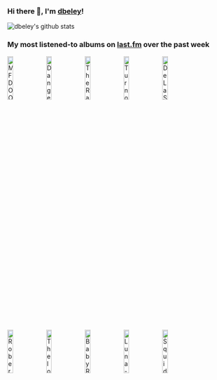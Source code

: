 ### Hi there 👋, I'm [dbeley](https://dbeley.ovh/en)!

![dbeley's github stats](https://github-readme-stats.vercel.app/api?username=dbeley)

### My most listened-to albums on [last.fm](https://www.last.fm/user/d_beley) over the past week

[<img src='https://lastfm.freetls.fastly.net/i/u/300x300/5520cd4c7fff46bbe8baaa1fd31a9867.jpg' width='16%' height='16%' alt='MF DOOM - Operation: Doomsday'>](https://www.last.fm/music/mf%2bdoom/operation%253a%2bdoomsday)&nbsp;
[<img src='https://lastfm.freetls.fastly.net/i/u/300x300/eaf97740666856d7c071e2b311255a9a.jpg' width='16%' height='16%' alt='Danger Mouse & Black Thought - Cheat Codes'>](https://www.last.fm/music/danger%2bmouse%2b%2526%2bblack%2bthought/cheat%2bcodes)&nbsp;
[<img src='https://lastfm.freetls.fastly.net/i/u/300x300/0544b699ef4e4cd1b19164096cc13b1f.jpg' width='16%' height='16%' alt='The Raincoats - Moving'>](https://www.last.fm/music/the%2braincoats/moving)&nbsp;
[<img src='https://lastfm.freetls.fastly.net/i/u/300x300/0bc8948eb2c1ed4fc91ecdf067d9ae73.jpg' width='16%' height='16%' alt='Turnover - Peripheral Vision'>](https://www.last.fm/music/turnover/peripheral%2bvision)&nbsp;
[<img src='https://lastfm.freetls.fastly.net/i/u/300x300/5b23f694bc7f2f1f525169d1112b587d.png' width='16%' height='16%' alt='De La Soul - Buhloone Mindstate'>](https://www.last.fm/music/de%2bla%2bsoul/buhloone%2bmindstate)&nbsp;
<br>
[<img src='https://lastfm.freetls.fastly.net/i/u/300x300/80aecb8cab994478ad1d34545596e9cd.jpg' width='16%' height='16%' alt='Robert Glasper - Black Radio'>](https://www.last.fm/music/robert%2bglasper/black%2bradio)&nbsp;
[<img src='https://lastfm.freetls.fastly.net/i/u/300x300/df0d3cc333f8d0c87928d49888ea4440.jpg' width='16%' height='16%' alt='Thelonious Monk - Brilliant Corners'>](https://www.last.fm/music/thelonious%2bmonk/brilliant%2bcorners)&nbsp;
[<img src='https://lastfm.freetls.fastly.net/i/u/300x300/15c13fa4d65e7eda67a85fbd9cc825cc.png' width='16%' height='16%' alt='Baby Rose & BADBADNOTGOOD - Slow Burn'>](https://www.last.fm/music/baby%2brose%2b%2526%2bbadbadnotgood/slow%2bburn)&nbsp;
[<img src='https://lastfm.freetls.fastly.net/i/u/300x300/9ef5422a3d1e4e8bbc0888f81fc4c191.png' width='16%' height='16%' alt='Luna - Penthouse'>](https://www.last.fm/music/luna/penthouse)&nbsp;
[<img src='https://lastfm.freetls.fastly.net/i/u/300x300/205f9dc1ddec27d3b756f604af96a782.jpg' width='16%' height='16%' alt='Squid - Town Centre'>](https://www.last.fm/music/squid/town%2bcentre)&nbsp;
<br>

